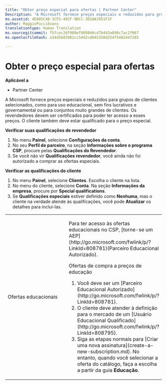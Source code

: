 ```yaml
---
title: "Obter preço especial para ofertas | Partner Center"
Description: "A Microsoft fornece preços especiais e reduzidos para grupos de clientes selecionados, como para uso educacional, sem fins lucrativos e governamental ou para conjuntos muito grandes de clientes."
ms.assetid: 4E085C48-3CF5-49CF-9DCC-3D18A7051F1F
author: MaggiePucciEvans
translationtype: Human Translation
ms.sourcegitcommit: f5fcec2df909ef089846cd7b443a890c7ac2f067
ms.openlocfilehash: a34d5b83982cc54d2cd045358d254f5482447285

---
```


# Obter o preço especial para ofertas

**Aplicável a**

-  Partner Center

A Microsoft fornece preços especiais e reduzidos para grupos de clientes selecionados, como para uso educacional, sem fins lucrativos e governamental ou para conjuntos muito grandes de clientes. Os revendedores devem ser certificados para poder ter acesso a esses preços. O cliente também deve estar qualificado para o preço especial.

**Verificar suas qualificações de revendedor**

1.  No menu **Painel**, selecione **Configurações da conta**.
2.  No seu **Perfil de parceiro**, na seção **Informações sobre o programa CSP**, procure pelas **Qualificações do Revendedor**.
3.  Se você não vir **Qualificações revendedor**, você ainda não foi autorizado a comprar as ofertas especiais.

**Verificar as qualificações do cliente**

1.  No menu **Painel**, selecione **Clientes**. Escolha o cliente na lista.
2.  No menu do cliente, selecione **Conta**. Na seção **Informações da empresa**, procure por **Special qualifications**.
3.  Se **Qualificações especiais** estiver definido como **Nenhuma**, mas o cliente na verdade atende às qualificações, você pode **Atualizar** os detalhes para incluí-las.

<table>
<colgroup>
<col width="50%" />
<col width="50%" />
</colgroup>
<tbody>
<tr class="odd">
<td><p>Ofertas educacionais</p></td>
<td><p>Para ter acesso às ofertas educacionais no CSP, [torne-se um AEP](http://go.microsoft.com/fwlink/p/?LinkId=808781)(Parceiro Educacional Autorizado).</p>
<p>Ofertas de compra a preços de educação</strong></p>
<ol>
<li>Você deve ser um [Parceiro Educacional Autorizado](http://go.microsoft.com/fwlink/p/?LinkId=808781).</li>
<li>O cliente deve atender à definição para o mercado de um [Usuário Educacional Qualificado](http://go.microsoft.com/fwlink/p/?LinkId=808795).</li>
<li>Siga as etapas normais para [Criar uma nova assinatura](create-a-new-subscription.md). No entanto, quando você selecionar a oferta do catálogo, faça a escolha a partir da guia <strong>Educação</strong>.</li>
</ol></td>
</tr>
</tbody>
</table>

 

 

 






<!--HONumber=Jan17_HO2-->



